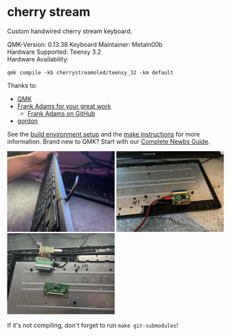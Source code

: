 # cherry stream

Custom handwired cherry stream keyboard.

QMK-Version: 0.13.38
Keyboard Maintainer: Metaln00b  
Hardware Supported: Teensy 3.2  
Hardware Availability: 

    qmk compile -kb cherrystreamoled/teensy_32 -km default

Thanks to:
* [QMK](https://github.com/qmk/qmk_firmware)
* [Frank Adams for your great work](https://www.instructables.com/How-to-Make-a-USB-Laptop-Keyboard-Controller/)
    * [Frank Adams on GitHub](https://github.com/thedalles77)
* [gordon](https://hackaday.io/project/173766/instructions)


See the [build environment setup](https://docs.qmk.fm/#/getting_started_build_tools) and the [make instructions](https://docs.qmk.fm/#/getting_started_make_guide) for more information. Brand new to QMK? Start with our [Complete Newbs Guide](https://docs.qmk.fm/#/newbs).

<img src="https://github.com/Metaln00b/Teensy3.2-CherryStream-QMK/blob/master/engineering_files/pictures/cherry-oled.jpeg" width="250">
<img src="https://github.com/Metaln00b/Teensy3.2-CherryStream-QMK/blob/master/engineering_files/pictures/cherry-wiring.jpeg" width="250">
<img src="https://github.com/Metaln00b/Teensy3.2-CherryStream-QMK/blob/master/engineering_files/pictures/cherry-wiring-2.jpeg" width="250">

If it's not compiling, don't forget to run `make git-submodules`!